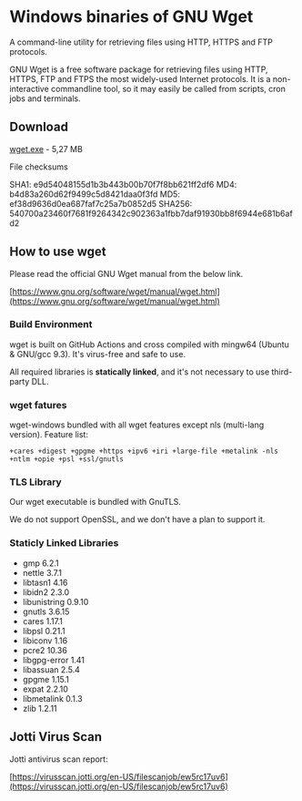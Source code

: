 # Windows binaries of GNU Wget

A command-line utility for retrieving files using HTTP, HTTPS and FTP protocols.

GNU Wget is a free software package for retrieving files using HTTP, HTTPS, FTP
and FTPS the most widely-used Internet protocols. It is a non-interactive commandline tool,
so it may easily be called from scripts, cron jobs and terminals.

## Download

[wget.exe](https://github.com/webfolderio/wget-windows/releases/download/1.21.1/wget.exe) - 5,27 MB

File checksums

SHA1: e9d54048155d1b3b443b00b70f7f8bb621ff2df6
MD4: b4d83a260d62f9499c5d8421daa0f3fd
MD5: ef38d9636d0ea687faf7c25a7b0852d5
SHA256: 540700a23460f7681f9264342c902363a1fbb7daf91930bb8f6944e681b6afd2

## How to use wget

Please read the official GNU Wget manual from the below link.

[https://www.gnu.org/software/wget/manual/wget.html](https://www.gnu.org/software/wget/manual/wget.html)

### Build Environment

wget is built on GitHub Actions and cross compiled with mingw64 (Ubuntu & GNU/gcc 9.3). It's virus-free and safe to use.

All required libraries is **statically linked**, and it's not necessary to use third-party DLL.


### wget fatures

wget-windows bundled with all wget features except nls (multi-lang version).
Feature list:

`+cares +digest +gpgme +https +ipv6 +iri +large-file +metalink -nls +ntlm +opie +psl +ssl/gnutls`

### TLS Library

Our wget executable is bundled with GnuTLS.

We do not support OpenSSL, and we don't have a plan to support it.

### Staticly Linked Libraries

* gmp 6.2.1
* nettle 3.7.1
* libtasn1 4.16
* libidn2 2.3.0
* libunistring 0.9.10
* gnutls 3.6.15
* cares 1.17.1
* libpsl 0.21.1
* libiconv 1.16
* pcre2 10.36
* libgpg-error 1.41
* libassuan 2.5.4
* gpgme 1.15.1
* expat 2.2.10
* libmetalink 0.1.3
* zlib 1.2.11

## Jotti Virus Scan

Jotti antivirus scan report:

[https://virusscan.jotti.org/en-US/filescanjob/ew5rc17uv6](https://virusscan.jotti.org/en-US/filescanjob/ew5rc17uv6)

